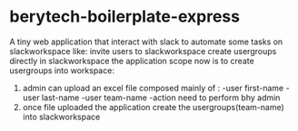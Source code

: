 # berytech-boilerplate-express
 A tiny web application that interact with slack to automate some tasks on slackworkspace like:
 invite users to slackworkspace
 create usergroups directly in slackworkspace
the application scope now is to create usergroups into workspace:
1. admin can upload an excel file composed mainly of :
   -user first-name
   -user last-name
   -user team-name
   -action need to perform bhy admin
2. once file uploaded the application create the usergroups(team-name) into slackworkspace
